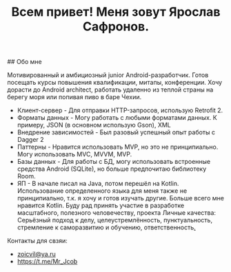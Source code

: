  [](https://disk.yandex.ru/client/disk/Загрузки?idApp=client&dialog=slider&idDialog=%2Fdisk%2FЗагрузки%2Fпик.jpg)
 [](https://mc.yandex.ru/pixel/8461891387503329752?rnd=%aw_random%)
<header>
    <h1>Всем привет! Меня зовут Ярослав Сафронов. </h1>
 </header>
## Обо мне

Мотивированный и амбициозный junior Android-разработчик.
Готов посещать курсы повышения квалификации, митапы, конференции.
Хочу дорасти до Android architect, работать удаленно из теплой страны на берегу моря или попивая пиво в баре Чехии.

- Клиент-сервер -
Для отправки HTTP-запросов, использую Retrofit 2.
- Форматы данных -
Могу работать с любыми форматами данных. К примеру, JSON (в основном использую Gson), XML
- Внедрение зависимостей -
Был разовый успешный опыт работы с Dagger 2
- Паттерны -
Нравится использовать MVP, но это не принципиально. Могу использовать MVC, MVVM, MVP.
- Базы данных -
Для работы с БД, могу использовать встроенные средства Android (SQLite), но больше
предпочитаю библиотеку Room.
- ЯП -
В начале писал на Java, потом перешёл на Kotlin. Использование определенного языка для меня
также не принципиально, т.к. я хочу и готов изучать другие. Больше всего мне нравится Kotlin.
Буду рад принять участие в разработке масштабного, полезного человечеству, проекта
Личные качества: Серьёзный подход к делу, целеустремлённость,
пунктуальность, стремление к саморазвитию и обучению,
ответственность[.](https://mc.yandex.ru/pixel/8461891387503329752?rnd=%aw_random%)

Контакты для свзяи:
- zoicvil@ya.ru
- https://t.me/Mr_Jcob
